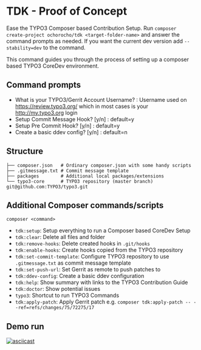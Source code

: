 # TDK - Proof of Concept

Ease the TYPO3 Composer based Contribution Setup.
Run `composer create-project ochorocho/tdk <target-folder-name>` and answer
the command prompts as needed. If you want the current dev version add `--stability=dev`
to the command.

This command guides you through the process of setting up a
composer based TYPO3 CoreDev environment.

## Command prompts

* What is your TYPO3/Gerrit Account Username? : Username used on https://review.typo3.org/ 
  which in most cases is your http://my.typo3.org login 
* Setup Commit Message Hook? [y/n] : default=y
* Setup Pre Commit Hook? [y/n] : default=y
* Create a basic ddev config? [y/n] : default=n

## Structure

```
├── composer.json   # Ordinary composer.json with some handy scripts
├── .gitmessage.txt # Commit message template
├── packages        # Additional local packages/extensions
└── typo3-core      # TYPO3 repository (master branch) git@github.com:TYPO3/typo3.git  
```

## Additional Composer commands/scripts

`composer <command>`

* `tdk:setup`: Setup everything to run a Composer based CoreDev Setup
* `tdk:clear`: Delete all files and folder
* `tdk:remove-hooks`: Delete created hooks in `.git/hooks`
* `tdk:enable-hooks`: Create hooks copied from the TYPO3 repository
* `tdk:set-commit-template`: Configure TYPO3 repository to use `.gitmessage.txt` as commit message template
* `tdk:set-push-url`: Set Gerrit as remote to push patches to
* `tdk:ddev-config`: Create a basic ddev configuration
* `tdk:help`: Show summary with links to the TYPO3 Contribution Guide
* `tdk:doctor`: Show potential issues
* `typo3`: Shortcut to run TYPO3 Commands
* `tdk:apply-patch`: Apply Gerrit patch e.g. `composer tdk:apply-patch -- --ref=refs/changes/75/72275/17` 

## Demo run

[![asciicast](https://asciinema.org/a/xuY3Zx6k7I7OdLLRkLJBiUDnT.svg)](https://asciinema.org/a/xuY3Zx6k7I7OdLLRkLJBiUDnT)
